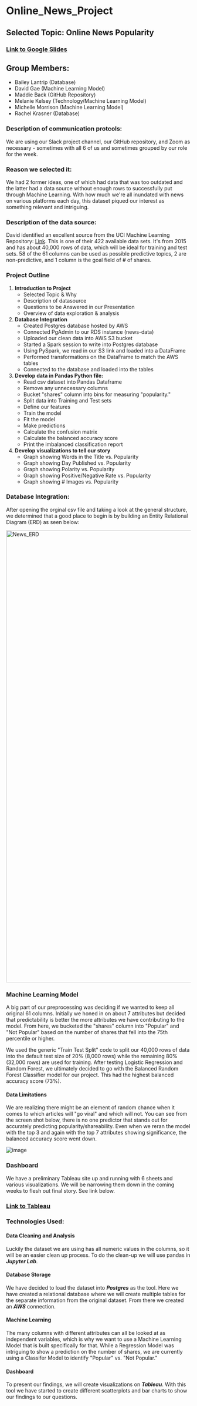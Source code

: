 # Online_News_Project

## Selected Topic: Online News Popularity

### [Link to Google Slides](https://docs.google.com/presentation/d/17hTziRvz6Hiwmy3satv0QTVF8MOqUpNktrlUoLgleyA/edit?usp=sharing)

## Group Members:

* Bailey Lantrip (Database) 
* David Gae (Machine Learning Model)
* Maddie Back (GitHub Repository)
* Melanie Kelsey (Technology/Machine Learning Model) 
* Michelle Morrison (Machine Learning Model) 
* Rachel Krasner (Database)

### Description of communication protcols:

We are using our Slack project channel, our GitHub repository, and Zoom as necessary - sometimes with all 6 of us and sometimes grouped by our role for the week.

### Reason we selected it: 

We had 2 former ideas, one of which had data that was too outdated and the latter had a data source without enough rows to successfully put through Machine Learning. With how much we're all inundated with news on various platforms each day, this dataset piqued our interest as something relevant and intriguing. 

### Description of the data source:

David identified an excellent source from the UCI Machine Learning Repository: [Link](https://archive.ics.uci.edu/ml/datasets/Online+News+Popularity). This is one of their 422 available data sets. It's from 2015 and has about 40,000 rows of data, which will be ideal for training and test sets. 58 of the 61 columns can be used as possible predictive topics, 2 are non-predictive, and 1 column is the goal field of # of shares.

### Project Outline

1. **Introduction to Project**
    * Selected Topic & Why
    * Description of datasource
    * Questions to be Answered in our Presentation
    * Overview of data exploration & analysis 
2. **Database Integration**
    * Created Postgres database hosted by AWS
    * Connected PgAdmin to our RDS instance (news-data)
    * Uploaded our clean data into AWS S3 bucket
    * Started a Spark session to write into Postgres database
    * Using PySpark, we read in our S3 link and loaded into a DataFrame
    * Performed transformations on the DataFrame to match the AWS tables
    * Connected to the database and loaded into the tables
4. **Develop data in Pandas Python file:**
    * Read csv dataset into Pandas Dataframe
    * Remove any unnecessary columns
    * Bucket "shares" column into bins for measuring "popularity." 
    * Split data into Training and Test sets
    * Define our features
    * Train the model
    * Fit the model
    * Make predictions
    * Calculate the confusion matrix
    * Calculate the balanced accuracy score
    * Print the imbalanced classification report
5. **Develop visualizations to tell our story**
    * Graph showing Words in the Title vs. Popularity
    * Graph showing Day Published vs. Popularity
    * Graph showing Polarity vs. Popularity
    * Graph showing Positive/Negative Rate vs. Popularity
    * Graph showing # Images vs. Popularity



### Database Integration:
After opening the orginal csv file and taking a look at the general structure, we determined that a good place to begin is by building an Entity Relational Diagram (ERD) as seen below:

<img width="1231" alt="News_ERD" src="https://user-images.githubusercontent.com/87578449/148697873-3c9c78f5-ac67-4dad-a68a-0364703f1f22.png">

### Machine Learning Model

A big part of our preprocessing was deciding if we wanted to keep all original 61 columns. Initially we honed in on about 7 attributes but decided that predictability is better the more attributes we have contributing to the model. From here, we bucketed the "shares" column into "Popular" and "Not Popular" based on the number of shares that fell into the 75th percentile or higher. 

We used the generic "Train Test Split" code to split our 40,000 rows of data into the default test size of 20% (8,000 rows) while the remaining 80% (32,000 rows) are used for training. After testing Logistic Regression and Random Forest, we ultimately decided to go with the Balanced Random Forest Classifier model for our project. This had the highest balanced accuracy score (73%).

#### Data Limitations

We are realizing there might be an element of random chance when it comes to which articles will "go viral" and which will not. You can see from the screen shot below, there is no one predictor that stands out for accurately predicting popularity/shareability. Even when we reran the model with the top 3 and again with the top 7 attributes showing significance, the balanced accuracy score went down.

![image](https://user-images.githubusercontent.com/87578449/149640612-42e188c6-4b98-4b68-a5ad-aafcc0d5639f.png)

### Dashboard

We have a preliminary Tableau site up and running with 6 sheets and various visualizations. We will be narrowing them down in the coming weeks to flesh out final story. See link below.
### [Link to Tableau](https://public.tableau.com/app/profile/maddie4284/viz/Online_News_Popularity/Online_News?publish=yes)



### Technologies Used:

#### Data Cleaning and Analysis
Luckily the dataset we are using has all numeric values in the columns, so it will be an easier clean up process. To do the clean-up we will use pandas in ***Jupyter Lab***.   

#### Database Storage
We have decided to load the dataset into ***Postgres*** as the tool. Here we have created a relational database where we will create multiple tables for the separate information from the original dataset. From there we created an ***AWS*** connection.

#### Machine Learning
The many columns with different attributes can all be looked at as independent variables, which is why we want to use a Machine Learning Model that is built specifically for that. While a Regression Model was intriguing to show a prediction on the number of shares, we are currently using a Classifer Model to identify "Popular" vs. "Not Popular." 

#### Dashboard
To present our findings, we will create visualizations on ***Tableau***. With this tool we have started to create different scatterplots and bar charts to show our findings to our questions.
